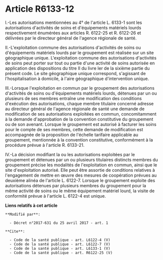 # Article R6133-12

I.-Les autorisations mentionnées au 4° de l'article L. 6133-1 sont les autorisations d'activités de soins et d'équipements
matériels lourds respectivement énumérées aux articles R. 6122-25 et R. 6122-26 et délivrées par le directeur général de
l'agence régionale de santé. 

II.-L'exploitation commune des autorisations d'activités de soins ou d'équipements matériels lourds par le groupement est
réalisée sur un site géographique unique. L'exploitation commune des autorisations d'activités de soins peut porter sur tout
ou partie d'une activité de soins autorisée en application des dispositions du titre II du livre Ier de la sixième partie du
présent code. Le site géographique unique correspond, s'agissant de l'hospitalisation à domicile, à l'aire géographique
d'intervention unique. 

III.-Lorsque l'exploitation en commun par le groupement des autorisations d'activités de soins ou d'équipements matériels
lourds, détenues par un ou plusieurs de ses membres entraîne une modification des conditions d'exécution des autorisations,
chaque membre titulaire concerné adresse au directeur général de l'agence régionale de santé une demande de modification de
ses autorisations exploitées en commun, concomitamment à la demande d'approbation de la convention constitutive du groupement
ou de son avenant. Lorsque le groupement est autorisé à facturer les soins pour le compte de ses membres, cette demande de
modification est accompagnée de la proposition de l'échelle tarifaire applicable au groupement, mentionnée à la convention
constitutive, conformément à la procédure prévue à l'article R. 6133-21. 

IV.-La décision modifiant la ou les autorisations exploitées par le groupement et détenues par un ou plusieurs titulaires
distincts membres du groupement précise les modalités de l'exploitation en commun, ainsi que le site d'exploitation autorisé.
Elle peut être assortie de conditions relatives à l'engagement de mettre en œuvre des mesures de coopération prévues au
deuxième alinéa de l'article L. 6122-7. Lorsque le groupement exploite des autorisations détenues par plusieurs membres du
groupement pour la même activité de soins ou le même équipement matériel lourd, la visite de conformité prévue à l'article L.
6122-4 est unique.

**Liens relatifs à cet article**

	**Modifié par**:

	  - Décret n°2017-631 du 25 avril 2017 - art. 1

	**Cite**:

	  - Code de la santé publique - art. L6122-4 (V)
	  - Code de la santé publique - art. L6122-7 (V)
	  - Code de la santé publique - art. L6133-1 (V)
	  - Code de la santé publique - art. R6122-25 (V)
